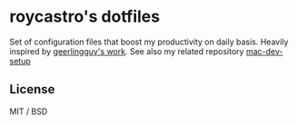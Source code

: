 # roycastro's dotfiles

Set of configuration files that boost my productivity on daily basis. Heavily inspired by [geerlingguy's work](https://github.com/geerlingguy/). See also my related repository [mac-dev-setup](https://github.com/roycastro/mac-dev-setup)
## License

MIT / BSD
